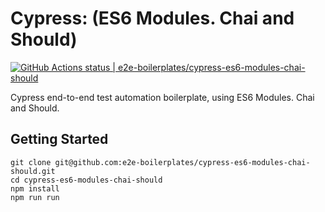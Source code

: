 # Cypress: (ES6 Modules. Chai and Should)
[![GitHub Actions status | e2e-boilerplates/cypress-es6-modules-chai-should](https://github.com/e2e-boilerplates/cypress-es6-modules-chai-should/workflows/cypress-es6-modules-chai-should/badge.svg)](https://github.com/e2e-boilerplates/cypress-es6-modules-chai-should/actions?workflow=cypress-es6-modules-chai-should)


Cypress end-to-end test automation boilerplate, using ES6 Modules. Chai and Should.

## Getting Started

    git clone git@github.com:e2e-boilerplates/cypress-es6-modules-chai-should.git
    cd cypress-es6-modules-chai-should
    npm install
    npm run run
